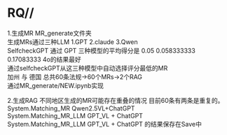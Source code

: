 # RQ//  
1.生成MR MR_generate文件夹  
生成MRs通过三种LLM 1.GPT 2.claude 3.Qwen  
 SelfcheckGPT 通过 GPT 三种模型的平均得分是 0.05	0.058333333	0.17083333 4o的结果最好  
 通过selfcheckGPT从这三种模型中自动选择评分最低的MR  
加州 与 德国 总共60条法规->60个MRs->2个RAG  
通过MR_generate/NEW.ipynb实现  

2.生成RAG 不同地区生成的MR可能存在重叠的情况 目前60条有两条是重复的。  
System.Matching_MR Qwen2.5VL+ChatGPT  
System.Matching_MR_LLM GPT_VL + ChatGPT   
System.Matching_MR_LLM GPT_VL + ChatGPT 的结果保存在Save中  
